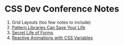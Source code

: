# CSS Dev Conference Notes

1. Grid Layouts (too few notes to include)
2. [Pattern Libraries Can Save Your Life](talks/pattern-libraries-can-change-your-life.md)
3. [Secret Life of Forms](talks/secret-life-of-forms.md)
4. [Reactive Animations with CSS Variables](talks/reactive-animation-css-variables.md)
